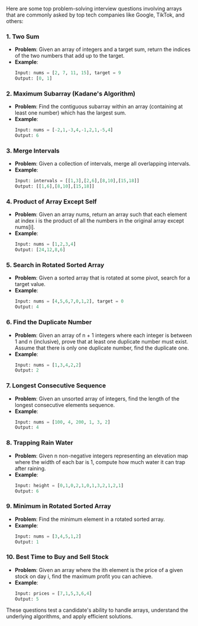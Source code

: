 Here are some top problem-solving interview questions involving arrays that are commonly asked by top tech companies like Google, TikTok, and others:

### 1. **Two Sum**
- **Problem**: Given an array of integers and a target sum, return the indices of the two numbers that add up to the target.
- **Example**: 
  ```python
  Input: nums = [2, 7, 11, 15], target = 9
  Output: [0, 1]
  ```

### 2. **Maximum Subarray (Kadane's Algorithm)**
- **Problem**: Find the contiguous subarray within an array (containing at least one number) which has the largest sum.
- **Example**: 
  ```python
  Input: nums = [-2,1,-3,4,-1,2,1,-5,4]
  Output: 6
  ```

### 3. **Merge Intervals**
- **Problem**: Given a collection of intervals, merge all overlapping intervals.
- **Example**: 
  ```python
  Input: intervals = [[1,3],[2,6],[8,10],[15,18]]
  Output: [[1,6],[8,10],[15,18]]
  ```

### 4. **Product of Array Except Self**
- **Problem**: Given an array nums, return an array such that each element at index i is the product of all the numbers in the original array except nums[i].
- **Example**: 
  ```python
  Input: nums = [1,2,3,4]
  Output: [24,12,8,6]
  ```

### 5. **Search in Rotated Sorted Array**
- **Problem**: Given a sorted array that is rotated at some pivot, search for a target value.
- **Example**: 
  ```python
  Input: nums = [4,5,6,7,0,1,2], target = 0
  Output: 4
  ```

### 6. **Find the Duplicate Number**
- **Problem**: Given an array of n + 1 integers where each integer is between 1 and n (inclusive), prove that at least one duplicate number must exist. Assume that there is only one duplicate number, find the duplicate one.
- **Example**: 
  ```python
  Input: nums = [1,3,4,2,2]
  Output: 2
  ```

### 7. **Longest Consecutive Sequence**
- **Problem**: Given an unsorted array of integers, find the length of the longest consecutive elements sequence.
- **Example**: 
  ```python
  Input: nums = [100, 4, 200, 1, 3, 2]
  Output: 4
  ```

### 8. **Trapping Rain Water**
- **Problem**: Given n non-negative integers representing an elevation map where the width of each bar is 1, compute how much water it can trap after raining.
- **Example**: 
  ```python
  Input: height = [0,1,0,2,1,0,1,3,2,1,2,1]
  Output: 6
  ```

### 9. **Minimum in Rotated Sorted Array**
- **Problem**: Find the minimum element in a rotated sorted array.
- **Example**: 
  ```python
  Input: nums = [3,4,5,1,2]
  Output: 1
  ```

### 10. **Best Time to Buy and Sell Stock**
- **Problem**: Given an array where the ith element is the price of a given stock on day i, find the maximum profit you can achieve.
- **Example**: 
  ```python
  Input: prices = [7,1,5,3,6,4]
  Output: 5
  ```

These questions test a candidate's ability to handle arrays, understand the underlying algorithms, and apply efficient solutions.
